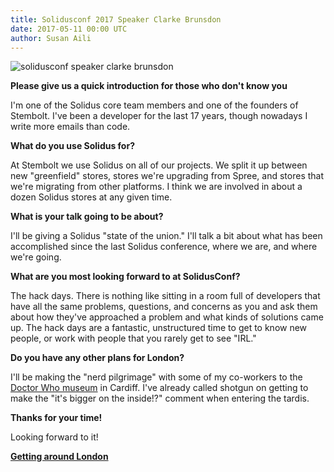```yaml
---
title: Solidusconf 2017 Speaker Clarke Brunsdon
date: 2017-05-11 00:00 UTC
author: Susan Aili
---
```


![solidusconf speaker clarke brunsdon](/blog/2017/05/11/solidusconf-speaker-clarke-brunsdon/clarke-brunsdon-2017.jpg)

**Please give us a quick introduction for those who don't know you**

I'm one of the Solidus core team members and one of the founders of Stembolt. I've been a developer for the last 17 years, though nowadays I write more emails than code.

**What do you use Solidus for?**

At Stembolt we use Solidus on all of our projects. We split it up between new "greenfield" stores, stores we're upgrading from Spree, and stores that we're migrating from other platforms. I think we are involved in about a dozen Solidus stores at any given time.

**What is your talk going to be about?**

I'll be giving a Solidus "state of the union." I'll talk a bit about what has been accomplished since the last Solidus conference, where we are, and where we're going.

**What are you most looking forward to at SolidusConf?**

The hack days. There is nothing like sitting in a room full of developers that have all the same problems, questions, and concerns as you and ask them about how they've approached a problem and what kinds of solutions came up. The hack days are a fantastic, unstructured time to get to know new people, or work with people that you rarely get to see "IRL."

**Do you have any other plans for London?**

I'll be making the "nerd pilgrimage" with some of my co-workers to the [Doctor Who museum](http://www.visitcardiff.com/seedo/doctor-who-experience/) in Cardiff. I've already called shotgun on getting to make the "it's bigger on the inside!?" comment when entering the tardis.

**Thanks for your time!**

Looking forward to it!

**[Getting around London](http://conf2017.solidus.io/getting_around_london/)**

